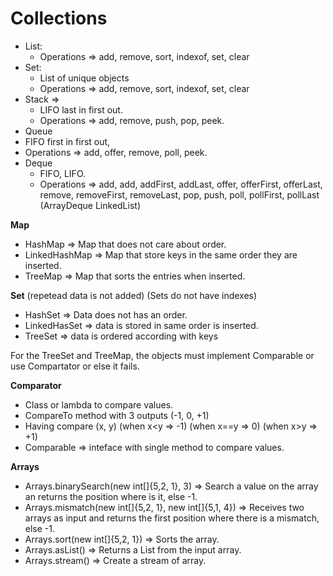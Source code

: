 # Collections

- List: 
  - Operations => add, remove, sort, indexof, set, clear
- Set: 
  - List of unique objects
  - Operations => add, remove, sort, indexof, set, clear
- Stack => 
  - LIFO last in first out. 
  - Operations => add, remove, push, pop, peek.
- Queue 
- FIFO first in first out, 
-  Operations => add, offer, remove, poll, peek.
- Deque
  - FIFO, LIFO. 
  - Operations => add, add, addFirst, addLast, offer, offerFirst, offerLast, remove, removeFirst, removeLast, pop, push, poll, pollFirst, pollLast (ArrayDeque LinkedList)


**Map**
- HashMap => Map that does not care about order.
- LinkedHashMap => Map that store keys in the same order they are inserted.
- TreeMap => Map that sorts the entries when inserted. 

**Set** (repetead data is not added) (Sets do not have indexes)
- HashSet => Data does not has an order.
- LinkedHasSet => data is stored in same order is inserted.
- TreeSet => data is ordered according with keys

For the TreeSet and TreeMap, the objects must implement Comparable or use Compartator or else it fails.

**Comparator**
   - Class or lambda to compare values. 
   - CompareTo method with 3 outputs (-1, 0, +1)
   - Having compare (x, y) (when x<y => -1) (when x==y => 0)  (when x>y => +1) 
- Comparable => inteface with single method to compare values. 


**Arrays**

- Arrays.binarySearch(new int[]{5,2, 1}, 3) => Search a value on the array an returns the position where is it, else -1.
- Arrays.mismatch(new int[]{5,2, 1}, new int[]{5,1, 4}) => Receives two arrays as input and returns the first position where there is a mismatch, else -1.
- Arrays.sort(new int[]{5,2, 1}) => Sorts the array.
- Arrays.asList() => Returns a List from the input array.
- Arrays.stream() => Create a stream of array.





